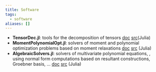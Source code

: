 ```yaml
---
title: Software
tags:
  - software
aliases: []
---
```



- **TensorDec.jl**: tools for the decomposition of tensors
	   [doc](https://AlgebraicGeometricModeling.github.io/TensorDec.jl/) [src](https://github.com/AlgebraicGeometricModeling/TensorDec.jl)(Julia) 
- **MomentPolynomialOpt.jl**: solvers of moment and polynomial optimization problems based on moment relaxations
	   [doc](https://AlgebraicGeometricModeling.github.io/MomentPolynomialOpt.jl/) [src](https://github.com/AlgebraicGeometricModeling/MomentPolynomialOpt.jl/) (Julia)
 - **AlgebraicSolvers.jl**: solvers of multivariate polynomial equations, , using normal form computations based on resultant constructions, Groebner basis, ...
	   [doc](https://AlgebraicGeometricModeling.github.io/AlgebraicSolvers.jl/) [src](https://github.com/AlgebraicGeometricModeling/AlgebraicSolvers.jl) (Julia)